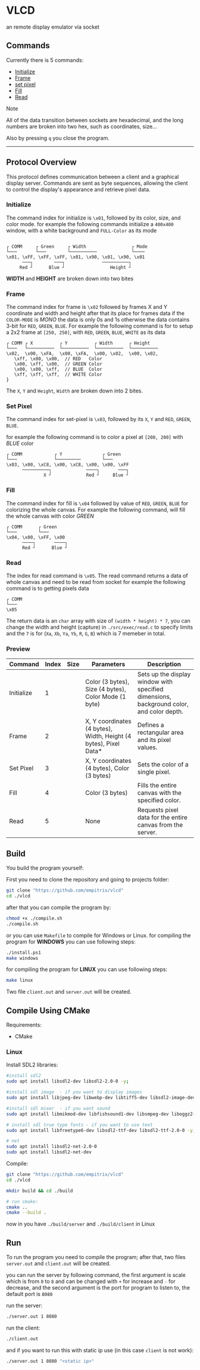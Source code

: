 # VLCD
an remote display emulator via socket

## Commands

Currently there is 5 commands:
- [Initialize](#initialize)
- [Frame](#frame)
- [set pixel](#set-pixel)
- [Fill](#fill)
- [Read](#read)

> [!NOTE]
> All of the data transition between sockets are hexadecimal, and the long numbers are broken into two hex, such as coordinates, size...


Also by pressing `q` you close the program.

---
## Protocol Overview
This protocol defines communication between a client and a graphical display server.
Commands are sent as byte sequences, allowing the client to control the display's appearance and retrieve pixel data.

### Initialize

The command index for initialize is `\x01`, followed by its color, size, and color mode.
for example the following commands initialize a `400x400` window, with a white background and `FULL-Color` as its mode
<!--
```text

COMM       Green       Width                   Mode
│          │           │                       │    
└───       └───        └──────────             └─── 
\x01, \xFF, \xFF, \xFF, \x01, \x90, \x01, \x90, \x01
      ───┐        ───┐              ──────────┐
         │           │                        │
         Red         Blue                     Height
```
-->

```text

┌ COMM     ┌ Green     ┌ Width                 ┌ Mode
└───       └───        └──────────             └──── 
\x01, \xFF, \xFF, \xFF, \x01, \x90, \x01, \x90, \x01
      ───┐        ───┐              ──────────┐
     Red ┘      Blue ┘                 Height ┘
```

**WIDTH** and **HEIGHT** are broken down into two bites

### Frame
 The command index for frame is `\x02` followed by frames X and Y coordinate and width and height after that its place for frames data if the `COLOR-MODE` is *MONO* the data is only 0s and 1s otherwise the data contains 3-bit for `RED`, `GREEN`, `BLUE`.
 For example the following command is for to setup a 2x2 frame at `[250, 250]`, with `RED`, `GREEN`, `BLUE`, `WHITE` as its data
<!--
 ```text
COMM   X            Y            Width        Height        
│      │            │            │            │          
└───   └──────────  └──────────  └──────────  └──────────
\x02,  \x00, \xFA,  \x00, \xFA,  \x00, \x02,  \x00, \x02,
	\xff, \x00, \x00,  // RED   Color
	\x00, \xff, \x00,  // GREEN Color
	\x00, \x00, \xff,  // BLUE  Color
	\xff, \xff, \xff,  // WHITE Color
}
```
-->
 ```text
┌ COMM ┌ X          ┌ Y          ┌ Width      ┌ Height
└───   └──────────  └──────────  └──────────  └──────────
\x02,  \x00, \xFA,  \x00, \xFA,  \x00, \x02,  \x00, \x02,
	\xff, \x00, \x00,  // RED   Color
	\x00, \xff, \x00,  // GREEN Color
	\x00, \x00, \xff,  // BLUE  Color
	\xff, \xff, \xff,  // WHITE Color
}
```

The `X`, `Y` and `Height`, `Width` are broken down into 2 bites.

### Set Pixel
The command index for set-pixel is `\x03`, followed by its `X`, `Y` and `RED`, `GREEN`, `BLUE`.

for example the following command is to color a pixel at `[200, 200]` with *BLUE* color
<!--
```text
COMM              Y                 Green
│                 │                 │
└───              └─────────        └─
\x03, \x00, \xC8, \x00, \xC8, \x00, \x00, \xFF
      ──────────┐             ────┐       ───┐ 
                │                 │          │
                X                 Red        Blue

```
-->

```text
┌ COMM            ┌ Y               ┌ Green
└───              └─────────        └───
\x03, \x00, \xC8, \x00, \xC8, \x00, \x00, \xFF
      ──────────┐             ────┐       ───┐ 
              X ┘             Red ┘     Blue ┘

```

### Fill
The command index for fill is `\x04` followed by value of `RED`, `GREEN`, `BLUE` for colorizing the whole canvas.
For example the following command, will fill the whole canvas with color *GREEN*
```text
┌ COMM      ┌ Green
└───        └───
\x04, \x00, \xFF, \x00
      ────┐       ────┐
      Red ┘      Blue ┘
```

### Read
The index for read command is `\x05`.
The read command returns a data of whole canvas and need to be read from socket
for example the following command is to getting pixels data
<!--
```text
COMM
│
└───
\x05
```
-->
```text
┌ COMM
└───
\x05
```

The return data is an `char` array with size of `(width * height) * 7`, you can change the width and height (capture) in `./src/exec/read.c` to specify limits and the `7` is for (`Xa`, `Xb`, `Ya`, `Yb`, `R`, `G`, `B`) which is 7 memeber in total.


### Preview

| Command    | Index | Size | Parameters                                                       | Description                                                                              |
|------------|-------|------|------------------------------------------------------------------|------------------------------------------------------------------------------------------|
| Initialize | 1     |      | Color (3 bytes), Size (4 bytes), Color Mode (1 byte)             | Sets up the display window with specified dimensions, background color, and color depth. |
| Frame      | 2     |      | X, Y coordinates (4 bytes), Width, Height (4 bytes), Pixel Data* | Defines a rectangular area and its pixel values.                                         |
| Set Pixel  | 3     |      | X, Y coordinates (4 bytes), Color (3 bytes)                      | Sets the color of a single pixel.                                                        |
| Fill       | 4     |      | Color (3 bytes)                                                  | Fills the entire canvas with the specified color.                                        |
| Read       | 5     |      | None                                                             | Requests pixel data for the entire canvas from the server.                               |



## Build
You build the program yourself:

First you need to clone the repository and going to projects folder:
```bash
git clone "https://github.com/empitrix/vlcd"
cd ./vlcd
```

after that you can compile the program by:
```bash
chmod +x ./compile.sh
./compile.sh
```

or you can use `Makefile` to compile for Windows or Linux.
for compiling the program for **WINDOWS** you can use following steps:
```bash
./install.ps1
make windows
```

for compiling the program for **LINUX** you can use following steps:
```bash
make linux
```

Two file `client.out` and `server.out` will be created.


## Compile Using CMake

Requirements:
- CMake

### Linux

Install SDL2 libraries:
```bash
#install sdl2
sudo apt install libsdl2-dev libsdl2-2.0-0 -y;

#install sdl image  - if you want to display images
sudo apt install libjpeg-dev libwebp-dev libtiff5-dev libsdl2-image-dev libsdl2-image-2.0-0 -y;

#install sdl mixer  - if you want sound
sudo apt install libmikmod-dev libfishsound1-dev libsmpeg-dev liboggz2-dev libflac-dev libfluidsynth-dev libsdl2-mixer-dev libsdl2-mixer-2.0-0 -y;

# install sdl true type fonts - if you want to use text
sudo apt install libfreetype6-dev libsdl2-ttf-dev libsdl2-ttf-2.0-0 -y;

# net
sudo apt install libsdl2-net-2.0-0
sudo apt install libsdl2-net-dev    

```

Compile:
```bash
git clone "https://github.com/empitrix/vlcd"
cd ./vlcd

mkdir build && cd ./build

# run cmake:
cmake ..
cmake --build .
```
now in you have `./build/server` and `./build/client` in Linux


## Run
To run the program you need to compile the program; after that, two files `server.out` and `client.out` will be created.

you can run the server by following command, the first argument is scale which is from `0` to `8` and can be changed with `+` for increase and `-` for decrease, and the second argument is the port for program to listen to, the default port is `8080`

run the server:
```bash
./server.out 1 8080
```

run the client:
```bash
./client.out
```

and if you want to run this with static ip use (in this case `client` is not work):
```bash
./server.out 1 8080 "<static ip>"
```
